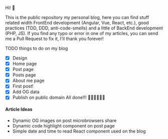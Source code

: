Hi! 👋

This is the public repository my personal blog, here you can find stuff related width FrontEnd development (Angular, Vue, React, etc.), good practices (TDD, DDD, anti-code-smells) and a little of BackEnd development (PHP, JS). If you find any typo or error in one of my articles, you can send me a Pull Request to fix it, I'll thank you forever!

TODO things to do on my blog
- [x] Design
- [x] Home page
- [x] Post page
- [x] Posts page
- [x] About me page
- [x] First post!
- [x] Add OG data
- [x] Publish on public domain
All done!!! 🙌🙌🙌🎉🎉🎉

#### Article Ideas ####

* Dynamic OG images on post microbrowsers share
* Dynamic code highlight component on post page
* Simple date and time to read React component used on the blog